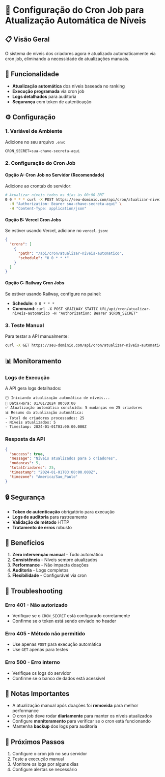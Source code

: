 # 🔄 Configuração do Cron Job para Atualização Automática de Níveis

## 📋 Visão Geral

O sistema de níveis dos criadores agora é atualizado automaticamente via cron job, eliminando a necessidade de atualizações manuais.

## 🎯 Funcionalidade

- **Atualização automática** dos níveis baseada no ranking
- **Execução programada** via cron job
- **Logs detalhados** para auditoria
- **Segurança** com token de autenticação

## ⚙️ Configuração

### 1. Variável de Ambiente

Adicione no seu arquivo `.env`:

```env
CRON_SECRET=sua-chave-secreta-aqui
```

### 2. Configuração do Cron Job

#### Opção A: Cron Job no Servidor (Recomendado)

Adicione ao crontab do servidor:

```bash
# Atualizar níveis todos os dias às 00:00 BRT
0 0 * * * curl -X POST https://seu-dominio.com/api/cron/atualizar-niveis-automatico \
  -H "Authorization: Bearer sua-chave-secreta-aqui" \
  -H "Content-Type: application/json"
```

#### Opção B: Vercel Cron Jobs

Se estiver usando Vercel, adicione no `vercel.json`:

```json
{
  "crons": [
    {
      "path": "/api/cron/atualizar-niveis-automatico",
      "schedule": "0 0 * * *"
    }
  ]
}
```

#### Opção C: Railway Cron Jobs

Se estiver usando Railway, configure no painel:

- **Schedule**: `0 0 * * *`
- **Command**: `curl -X POST $RAILWAY_STATIC_URL/api/cron/atualizar-niveis-automatico -H "Authorization: Bearer $CRON_SECRET"`

### 3. Teste Manual

Para testar a API manualmente:

```bash
curl -X GET https://seu-dominio.com/api/cron/atualizar-niveis-automatico
```

## 📊 Monitoramento

### Logs de Execução

A API gera logs detalhados:

```
🕛 Iniciando atualização automática de níveis...
📅 Data/Hora: 01/01/2024 00:00:00
✅ Atualização automática concluída: 5 mudanças em 25 criadores
📊 Resumo da atualização automática:
- Total de criadores processados: 25
- Níveis atualizados: 5
- Timestamp: 2024-01-01T03:00:00.000Z
```

### Resposta da API

```json
{
  "success": true,
  "message": "Níveis atualizados para 5 criadores",
  "mudancas": 5,
  "totalCriadores": 25,
  "timestamp": "2024-01-01T03:00:00.000Z",
  "timezone": "America/Sao_Paulo"
}
```

## 🔒 Segurança

- **Token de autenticação** obrigatório para execução
- **Logs de auditoria** para rastreamento
- **Validação de método** HTTP
- **Tratamento de erros** robusto

## 🚀 Benefícios

1. **Zero intervenção manual** - Tudo automático
2. **Consistência** - Níveis sempre atualizados
3. **Performance** - Não impacta doações
4. **Auditoria** - Logs completos
5. **Flexibilidade** - Configurável via cron

## 🔧 Troubleshooting

### Erro 401 - Não autorizado
- Verifique se o `CRON_SECRET` está configurado corretamente
- Confirme se o token está sendo enviado no header

### Erro 405 - Método não permitido
- Use apenas `POST` para execução automática
- Use `GET` apenas para testes

### Erro 500 - Erro interno
- Verifique os logs do servidor
- Confirme se o banco de dados está acessível

## 📝 Notas Importantes

- A atualização manual após doações foi **removida** para melhor performance
- O cron job deve rodar **diariamente** para manter os níveis atualizados
- Configure **monitoramento** para verificar se o cron está funcionando
- Mantenha **backup** dos logs para auditoria

## 🎯 Próximos Passos

1. Configure o cron job no seu servidor
2. Teste a execução manual
3. Monitore os logs por alguns dias
4. Configure alertas se necessário
